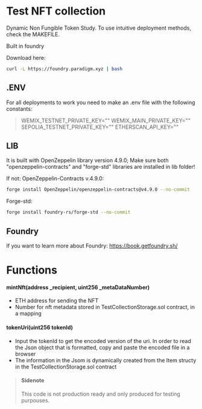 # Test NFT collection

Dynamic Non Fungible Token Study. To use intuitive deployment methods, check the MAKEFILE.

Built in foundry

Download here:

```bash
curl -L https://foundry.paradigm.xyz | bash
```

## .ENV

For all deployments to work you need to make an .env file with the following constants:

> WEMIX_TESTNET_PRIVATE_KEY=""
> WEMIX_MAIN_PRIVATE_KEY=""
> SEPOLIA_TESTNET_PRIVATE_KEY=""
> ETHERSCAN_API_KEY=""

## LIB

It is built with OpenZeppelin library version 4.9.0; Make sure both "openzeppelin-contracts" and "forge-std" libraries are installed in lib folder!

If not:
OpenZeppelin-Contracts v.4.9.0:

```bash
forge install OpenZeppelin/openzeppelin-contracts@v4.9.0 --no-commit
```

Forge-std:

```bash
forge install foundry-rs/forge-std --no-commit
```

## Foundry

If you want to learn more about Foundry:
https://book.getfoundry.sh/

# Functions

#### mintNft(address \_recipient, uint256 \_metaDataNumber)

- ETH address for sending the NFT
- Number for nft metadata stored in TestCollectionStorage.sol contract, in a mapping

#### tokenUri(uint256 tokenId)

- Input the tokenId to get the encoded version of the uri. In order to read the Json object that is formatted, copy and paste the encoded file in a browser
- The information in the Jsom is dynamically created from the Item structy in the TestCollectionStorage.sol contract

> #### Sidenote
>
> This code is not production ready and only produced for testing purpouses.
